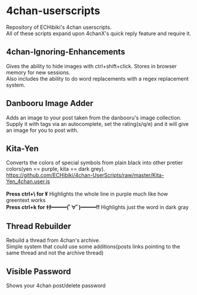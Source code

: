 # 4chan-userscripts
Repository of ECHibiki's 4chan userscripts.<br/>
All of these scripts expand upon 4chanX's quick reply feature and require it.

## 4chan-Ignoring-Enhancements
Gives the ability to hide images with ctrl+shift+click. Stores in browser memory for new sessions.<br/>
Also includes the ability to do word replacements with a regex replacement system.<br>

## Danbooru Image Adder
Adds an image to your post taken from the danbooru's image collection.<br/>
Supply it with tags via an autocomplete, set the rating(s/q/e) and it will give an image for you to post with. 

## Kita-Yen
Converts the colors of special symbols from plain black into other pretier colors(yen == purple, kita == dark grey).<br/>
https://github.com/ECHibiki/4chan-UserScripts/raw/master/Kita-Yen_4chan.user.js<br/><br/>
<strong>Press ctrl+\ for ¥</strong>
Highlights the whole line in purple much like how greentext works<br/>
<strong>Press ctrl+k for ｷﾀ━━━(ﾟ∀ﾟ)━━━!!</strong>
Highlights just the word in dark gray<br/>

## Thread Rebuilder
Rebuild a thread from 4chan's archive.<br/>
Simple system that could use some additions(posts links pointing to the same thread and not the archive thread)

## Visible Password
Shows your 4chan post/delete password

